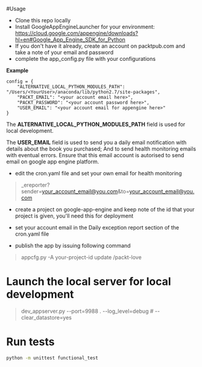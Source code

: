 #Usage

- Clone this repo locally
- Install GoogleAppEngineLauncher for your environment: https://cloud.google.com/appengine/downloads?hl=en#Google_App_Engine_SDK_for_Python
- If you don't have it already, create an account on packtpub.com and take a note of your email and password
- complete the app_config.py file with your configurations

**Example**

    config = {
        "ALTERNATIVE_LOCAL_PYTHON_MODULES_PATH": "/Users/<YourUser>/anaconda/lib/python2.7/site-packages",
        "PACKT_EMAIL": "<your account email here>",
        "PACKT_PASSWORD": "<your account password here>",
        "USER_EMAIL": "<your account email for appengine here>"
    }

The **ALTERNATIVE_LOCAL_PYTHON_MODULES_PATH** field is used for local development.

The **USER_EMAIL** field is used to send you a daily email notification with details about the book you purchased; And to send health monitoring emails with eventual errors. Ensure that this email account is autorised to send email on google app engine platform.

- edit the cron.yaml file and set your own email for health monitoring

> _ereporter?sender=your_account_email@you.com&to=your_account_email@you.com

- create a project on google-app-engine and keep note of the id that your project is given, you'll need this for deployment
- set your account email in the Daily exception report section of the cron.yaml file

- publish the app by issuing following command

> appcfg.py -A your-project-id update /packt-love 


# Launch the local server for local development

> dev_appserver.py --port=9988 . --log_level=debug # --clear_datastore=yes
> 

# Run tests

```bash
python -m unittest functional_test
```